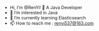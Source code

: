 -  Hi, I’m @RenYi! 👋 A Java Developer
- 👀 I’m interested in Java
- 🌱 I’m currently learning Elasticsearch
- 📫 How to reach me : renyi537@163.com

<!---
RenYiNeverGiveup/RenYiNeverGiveup is a ✨ special ✨ repository because its `README.md` (this file) appears on your GitHub profile.
You can click the Preview link to take a look at your changes.
--->
